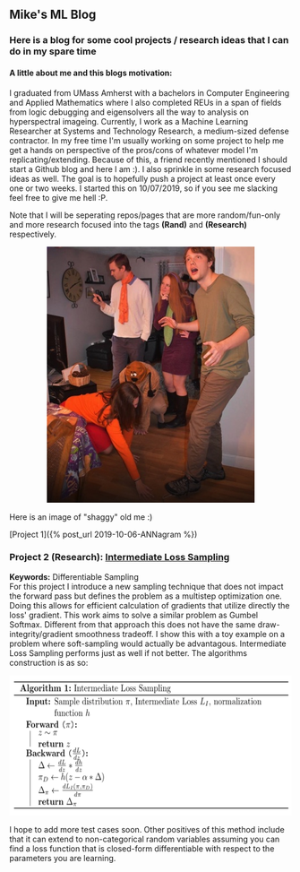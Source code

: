 ## Mike's ML Blog
### Here is a blog for some cool projects / research ideas that I can do in my spare time

#### A little about me and this blogs motivation:
I graduated from UMass Amherst with a bachelors in Computer Engineering and Applied Mathematics where I also completed REUs in a span of fields from logic debugging and eigensolvers all the way to analysis on hyperspectral imageing. Currently, I work as a Machine Learning Researcher at Systems and Technology Research, a medium-sized defense contractor. In my free time I'm usually working on some project to help me get a hands on perspective of the pros/cons of whatever model I'm replicating/extending. Because of this, a friend recently mentioned I should start a Github blog and here I am :). I also sprinkle in some research focused ideas as well. The goal is to hopefully push a project at least once every one or two weeks. I started this on 10/07/2019, so if you see me slacking feel free to give me hell :P.

Note that I will be seperating repos/pages that are more random/fun-only and more research focused into the tags **(Rand)** and **(Research)** respectively.

<p align="center">
  <img src="./im_shaggy.png">
</p>  
Here is an image of "shaggy" old me :)

[Project 1]({% post_url 2019-10-06-ANNagram %})
  
### Project 2 (Research): [Intermediate Loss Sampling](https://mshlis.github.io/ILSampling)  
**Keywords:** Differentiable Sampling  
For this project I introduce a new sampling technique that does not impact the forward pass but defines the problem as a multistep optimization one. Doing this allows for efficient calculation of gradients that utilize directly the loss' gradient. This work aims to solve a similar problem as Gumbel Softmax. Different from that approach this does not have the same draw-integrity/gradient smoothness tradeoff. I show this with a toy example on a problem where soft-sampling would actually be advantagous. Intermediate Loss Sampling performs just as well if not better. The algorithms construction is as so:  

<p align="center">
  <img src="./ILS.png" width="650px" height="250px">
</p> 
  
I hope to add more test cases soon. Other positives of this method include that it can extend to non-categorical random variables assuming you can find a loss function that is closed-form differentiable with respect to the parameters you are learning.     
  
